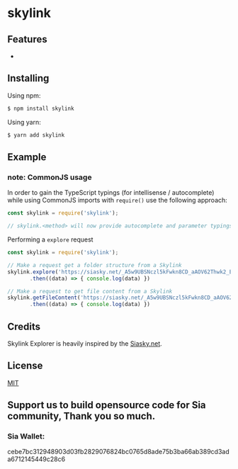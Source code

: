 # skylink

## Features

- 


## Installing

Using npm:

```bash
$ npm install skylink
```

Using yarn:

```bash
$ yarn add skylink
```


## Example

### note: CommonJS usage
In order to gain the TypeScript typings (for intellisense / autocomplete) while using CommonJS imports with `require()` use the following approach:

```js
const skylink = require('skylink');

// skylink.<method> will now provide autocomplete and parameter typings
```

Performing a `explore` request

```js
const skylink = require('skylink');

// Make a request get a folder structure from a Skylink
skylink.explore('https://siasky.net/_A5w9UBSNczl5kFwkn8CD_aAOV62Thwk2_E9yIU1sMWP2w')
       .then((data) => { console.log(data) })

// Make a request to get file content from a Skylink
skylink.getFileContent('https://siasky.net/_A5w9UBSNczl5kFwkn8CD_aAOV62Thwk2_E9yIU1sMWP2w/skynet_files/style.css')
       .then((data) => { console.log(data) })

```

## Credits

Skylink Explorer is heavily inspired by the [Siasky.net](https://siasky.net/).

## License

[MIT](LICENSE)

## Support us to build opensource code for Sia community, Thank you so much.
### Sia Wallet: 
cebe7bc312948903d03fb2829076824bc0765d8ade75b3ba66ab389cd3ada6712145449c28c6
